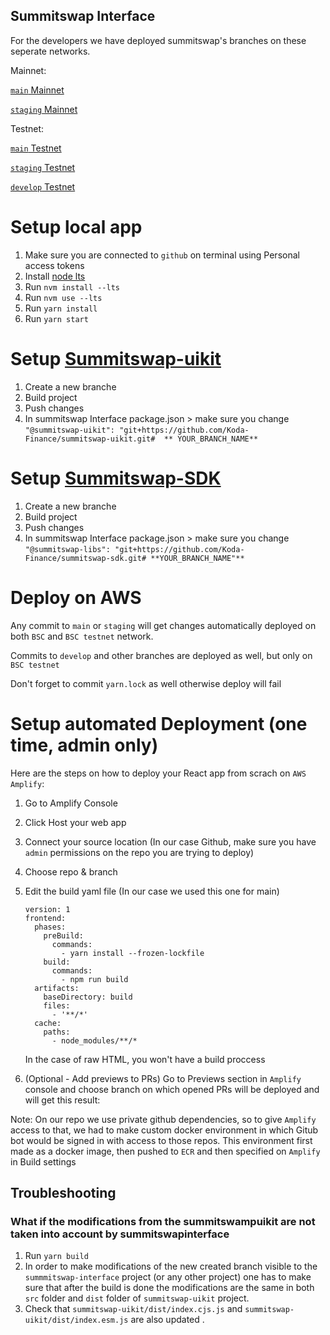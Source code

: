 ## Summitswap Interface

For the developers we have deployed summitswap's branches on these seperate networks.

Mainnet:

[`main` Mainnet](https://main.d3cj974y5wyhbr.amplifyapp.com)

[`staging` Mainnet](https://staging.d3cj974y5wyhbr.amplifyapp.com)

Testnet:

[`main` Testnet](https://main.d1apfotwvb2yrn.amplifyapp.com)

[`staging` Testnet](https://staging.d1apfotwvb2yrn.amplifyapp.com)

[`develop` Testnet](https://develop.d1apfotwvb2yrn.amplifyapp.com)

# Setup local app
1. Make sure you are connected to `github` on terminal using Personal access tokens
2. Install [node lts](https://tecadmin.net/install-nvm-macos-with-homebrew/) 
3. Run `nvm install --lts`
4. Run `nvm use --lts`
5. Run `yarn install`
6. Run `yarn start`

# Setup [Summitswap-uikit](https://github.com/Koda-Finance/summitswap-uikit)
1. Create a new branche
2. Build project
3. Push changes
4. In summitswap Interface package.json > make sure you change	`"@summitswap-uikit": "git+https://github.com/Koda-Finance/summitswap-uikit.git#  ** YOUR_BRANCH_NAME** `

# Setup [Summitswap-SDK](https://github.com/Koda-Finance/summitswap-sdk)
1. Create a new branche
2. Build project
3. Push changes
4. In summitswap Interface package.json > make sure you change	`"@summitswap-libs": "git+https://github.com/Koda-Finance/summitswap-sdk.git# **YOUR_BRANCH_NAME"**`
    

# Deploy on AWS

Any commit to `main` or `staging` will get changes automatically deployed on both `BSC` and `BSC testnet` network.

Commits to `develop` and other branches are deployed as well, but only on `BSC testnet`

Don't forget to commit `yarn.lock` as well otherwise deploy will fail


# Setup automated Deployment (one time, admin only)

Here are the steps on how to deploy your React app from scrach on `AWS Amplify`:

1. Go to Amplify Console
2. Click Host your web app
3. Connect your source location (In our case Github, make sure you have `admin` permissions on the repo you are trying to deploy)
4. Choose repo & branch
5. Edit the build yaml file (In our case we used this one for main)

    ``` YML
    version: 1
    frontend:
      phases:
        preBuild:
          commands:
            - yarn install --frozen-lockfile
        build:
          commands:
            - npm run build
      artifacts:
        baseDirectory: build
        files:
          - '**/*'
      cache:
        paths:
          - node_modules/**/*
    ```

    In the case of raw HTML, you won't have a build proccess
6. (Optional - Add previews to PRs) Go to Previews section in `Amplify` console and choose branch on which opened PRs will be deployed and will get this result:

Note: 
  On our repo we use private github dependencies, so to give `Amplify` access to that, we had to make custom docker environment in which Gitub bot would be signed in with access to those repos.
  This environment first made as a docker image, then pushed to `ECR` and then specified on `Amplify` in Build settings


## Troubleshooting

### What if the modifications from the summitswampuikit are not taken into account by summitswapinterface

1. Run `yarn build`
2. In order to make modifications of the new created branch visible to the `summmitswap-interface` project (or any other project) one has to make sure that after the build is done the modifications are the same in both `src` folder and `dist` folder of `summitswap-uikit` project.
3. Check that `summitswap-uikit/dist/index.cjs.js` and `summitswap-uikit/dist/index.esm.js` are also updated .
